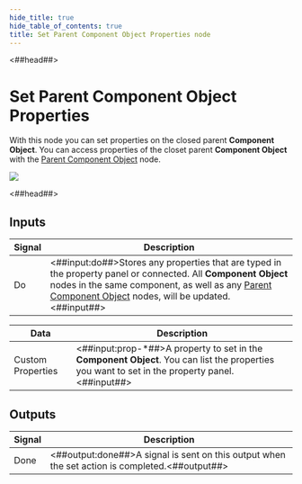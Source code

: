 ```yaml
---
hide_title: true
hide_table_of_contents: true
title: Set Parent Component Object Properties node
---
```


<##head##>

# Set Parent Component Object Properties

With this node you can set properties on the closed parent **Component Object**. You can access properties of the closet parent **Component Object** with the [Parent Component Object](/nodes/component-utilities/parent-component-object) node.

<div className="ndl-image-with-background l">

![](/nodes/component-utilities/set-parent-component-object-properties/set-parent-component-object-properties.png)

</div>

<##head##>

## Inputs

| Signal                                 | Description                                                                                                                                                                                                                                                                   |
| -------------------------------------- | ----------------------------------------------------------------------------------------------------------------------------------------------------------------------------------------------------------------------------------------------------------------------------- |
| <span className="ndl-signal">Do</span> | <##input:do##>Stores any properties that are typed in the property panel or connected. All **Component Object** nodes in the same component, as well as any [Parent Component Object](/nodes/component-utilities/parent-component-object) nodes, will be updated. <##input##> |

| Data                                                | Description                                                                                                                                     |
| --------------------------------------------------- | ----------------------------------------------------------------------------------------------------------------------------------------------- |
| <span className="ndl-data">Custom Properties</span> | <##input:prop-\*##>A property to set in the **Component Object**. You can list the properties you want to set in the property panel.<##input##> |

## Outputs

| Signal                                   | Description                                                                                    |
| ---------------------------------------- | ---------------------------------------------------------------------------------------------- |
| <span className="ndl-signal">Done</span> | <##output:done##>A signal is sent on this output when the set action is completed.<##output##> |
